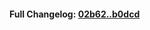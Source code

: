 

#### **Full Changelog:** [02b62..b0dcd](https://github.com/mediar-ai/screenpipe/compare/02b62..b0dcd)

